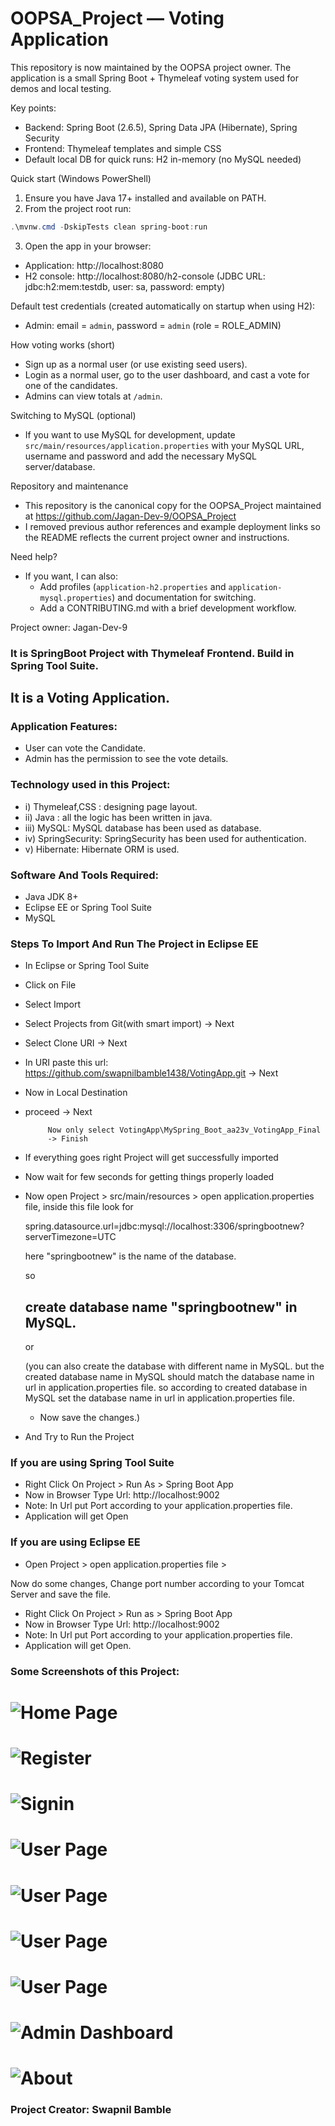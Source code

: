 # OOPSA_Project — Voting Application

This repository is now maintained by the OOPSA project owner. The application is a small Spring Boot + Thymeleaf voting system used for demos and local testing.

Key points:
- Backend: Spring Boot (2.6.5), Spring Data JPA (Hibernate), Spring Security
- Frontend: Thymeleaf templates and simple CSS
- Default local DB for quick runs: H2 in-memory (no MySQL needed)

Quick start (Windows PowerShell)
1. Ensure you have Java 17+ installed and available on PATH.
2. From the project root run:

```powershell
.\mvnw.cmd -DskipTests clean spring-boot:run
```

3. Open the app in your browser:

- Application: http://localhost:8080
- H2 console: http://localhost:8080/h2-console (JDBC URL: jdbc:h2:mem:testdb, user: sa, password: empty)

Default test credentials (created automatically on startup when using H2):
- Admin: email = `admin`, password = `admin` (role = ROLE_ADMIN)

How voting works (short)
- Sign up as a normal user (or use existing seed users).
- Login as a normal user, go to the user dashboard, and cast a vote for one of the candidates.
- Admins can view totals at `/admin`.

Switching to MySQL (optional)
- If you want to use MySQL for development, update `src/main/resources/application.properties` with your MySQL URL, username and password and add the necessary MySQL server/database.

Repository and maintenance
- This repository is the canonical copy for the OOPSA_Project maintained at https://github.com/Jagan-Dev-9/OOPSA_Project
- I removed previous author references and example deployment links so the README reflects the current project owner and instructions.

Need help?
- If you want, I can also:
  - Add profiles (`application-h2.properties` and `application-mysql.properties`) and documentation for switching.
  - Add a CONTRIBUTING.md with a brief development workflow.

Project owner: Jagan-Dev-9

### It is SpringBoot Project with Thymeleaf Frontend. Build in Spring Tool Suite.
## It is a Voting Application. 

### Application Features:
- User can vote the Candidate.
- Admin has the permission to see the vote details.

### Technology used in this Project: 
- i) Thymeleaf,CSS : designing page layout. 
- ii) Java : all the logic has been written in java. 
- iii) MySQL: MySQL database has been used as database.
- iv) SpringSecurity: SpringSecurity has been used for authentication.
- v) Hibernate: Hibernate ORM is used.


### Software And Tools Required:
- Java JDK 8+ 
- Eclipse EE or Spring Tool Suite
- MySQL

### Steps To Import And Run The Project in Eclipse EE
- In Eclipse or Spring Tool Suite
- Click on File
- Select Import
- Select Projects from Git(with smart import) -> Next
- Select Clone URI -> Next
- In URI paste this url: https://github.com/swapnilbamble1438/VotingApp.git
  -> Next
-  Now in Local Destination

-  proceed -> Next

            Now only select VotingApp\MySpring_Boot_aa23v_VotingApp_Final
            -> Finish
   
-  If everything goes right Project will get successfully imported
-  Now wait for few seconds for getting things properly loaded

-  Now open Project > src/main/resources > open application.properties file,
   inside this file look for
   
   spring.datasource.url=jdbc:mysql://localhost:3306/springbootnew?serverTimezone=UTC

   here "springbootnew" is the name of the database.
   
     so

   ## create database name "springbootnew" in MySQL.

    or

   (you can also create the database with different name in MySQL. but the created database
   name in MySQL should match the database name in url in application.properties file.
   so according to created database in MySQL set the database name in url in 
   application.properties 
   file.
   - Now save the changes.)
  - And Try to Run the Project

  ### If you are using Spring Tool Suite 
 -  Right Click On Project > Run As > Spring Boot App 
 -  Now in Browser Type Url: http://localhost:9002
 -  Note: In Url put Port according to your application.properties file.
 -  Application will get Open
   
 ### If you are using Eclipse EE
 - Open Project > open application.properties file >
 
  Now do some changes, Change port number according to your Tomcat Server
  and save the file. 
  
 - Right Click On Project > Run as > Spring Boot App
 - Now in Browser Type Url: http://localhost:9002
 -  Note: In Url put Port according to your application.properties file.
 -  Application will get Open.


### Some Screenshots of this Project:
![Home Page](a1.png)
==================================================================================================================================================================
![Register](a2.png)
==================================================================================================================================================================
![Signin](a3.png)
==================================================================================================================================================================
![User Page](a4.png)
==================================================================================================================================================================
![User Page](a5.png)
==================================================================================================================================================================
![User Page](a6.png)
==================================================================================================================================================================
![User Page](a7.png)
==================================================================================================================================================================
![Admin Dashboard](a8.png)
==================================================================================================================================================================
![About](a9.png)
==================================================================================================================================================================



### Project Creator: Swapnil Bamble


